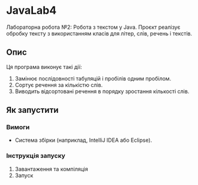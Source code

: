 # JavaLab4
Лабораторна робота №2: Робота з текстом у Java. Проєкт реалізує обробку тексту з використанням класів для літер, слів, речень і текстів.

## Опис
Ця програма виконує такі дії:
1. Замінює послідовності табуляцій і пробілів одним пробілом.
2. Сортує речення за кількістю слів.
3. Виводить відсортовані речення в порядку зростання кількості слів.

## Як запустити
### Вимоги
- Система збірки (наприклад, IntelliJ IDEA або Eclipse).

### Інструкція запуску
1.  Завантаження та компіляція
2. Запуск
